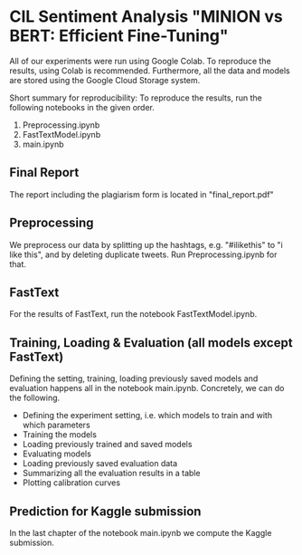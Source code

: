 # CIL Sentiment Analysis "MINION vs BERT: Efficient Fine-Tuning"

All of our experiments were run using Google Colab. To reproduce the results, using Colab is recommended. Furthermore, all the data and models are stored using the Google Cloud Storage system.

Short summary for reproducibility: To reproduce the results, run the following notebooks in the given order.
1) Preprocessing.ipynb
2) FastTextModel.ipynb
3) main.ipynb

## Final Report
The report including the plagiarism form is located in "final_report.pdf"

## Preprocessing

We preprocess our data by splitting up the hashtags, e.g. "#ilikethis" to "i like this", and by deleting duplicate tweets. Run Preprocessing.ipynb for that.

## FastText

For the results of FastText, run the notebook FastTextModel.ipynb.

## Training, Loading & Evaluation (all models except FastText)

Defining the setting, training, loading previously saved models and evaluation happens all in the notebook main.ipynb. Concretely, we can do the following.

- Defining the experiment setting, i.e. which models to train and with which parameters
- Training the models
- Loading previously trained and saved models
- Evaluating models
- Loading previously saved evaluation data
- Summarizing all the evaluation results in a table
- Plotting calibration curves

## Prediction for Kaggle submission

In the last chapter of the notebook main.ipynb we compute the Kaggle submission.

